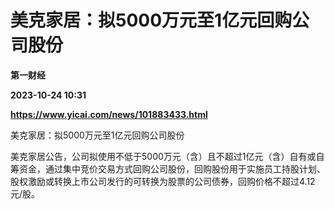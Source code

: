 # 美克家居：拟5000万元至1亿元回购公司股份
**第一财经**

**2023-10-24 10:31**

**https://www.yicai.com/news/101883433.html**

美克家居：拟5000万元至1亿元回购公司股份

美克家居公告，公司拟使用不低于5000万元（含）且不超过1亿元（含）自有或自筹资金，通过集中竞价交易方式回购公司股份，回购股份用于实施员工持股计划、股权激励或转换上市公司发行的可转换为股票的公司债券，回购价格不超过4.12元/股。